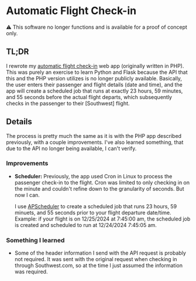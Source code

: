 # Automatic Flight Check-in

:warning: This software no longer functions and is available for a proof of concept only.

## TL;DR

I rewrote my [automatic flight check-in](https://github.com/jdstone/flight-check-in) web app (originally written in PHP). This was purely an exercise to learn Python and Flask because the API that this and the PHP version utilizes is no longer publicly available. Basically, the user enters their passenger and flight details (date and time), and the app will create a scheduled job that runs at exactly 23 hours, 59 minutes, and 55 seconds before the actual flight departs, which subsequently checks in the passenger to their [Southwest] flight.

## Details

The process is pretty much the same as it is with the PHP app described previously, with a couple improvements. I've also learned something, that due to the API no longer being available, I can't verify.

### Improvements

  - **Scheduler:** Previously, the app used Cron in Linux to process the passenger check-in to the flight. Cron was limited to only checking in on the minute and couldn't refine down to the granularity of seconds. But now I can.

    I use [APScheduler](https://github.com/agronholm/apscheduler/) to create a scheduled job that runs 23 hours, 59 minuets, and 55 seconds prior to your flight departure date/time. Example: if your flight is on 12/25/2024 at 7:45:00 am, the scheduled job is created and scheduled to run at 12/24/2024 7:45:05 am.

### Something I learned

  - Some of the header information I send with the API request is probably not required. It was sent with the original request when checking in through Southwest.com, so at the time I just assumed the information was required.

